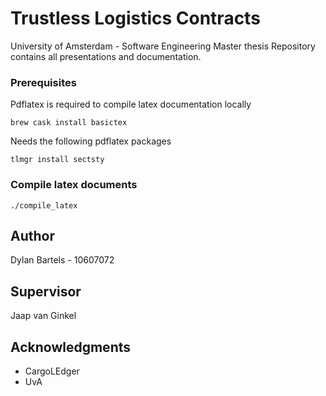 # Trustless Logistics Contracts

University of Amsterdam - Software Engineering Master thesis
Repository contains all presentations and documentation.

### Prerequisites

Pdflatex is required to compile latex documentation locally

```
brew cask install basictex
```

Needs the following pdflatex packages

```
tlmgr install sectsty
```

### Compile latex documents 

```
./compile_latex
```

## Author

Dylan Bartels - 10607072

## Supervisor

Jaap van Ginkel

## Acknowledgments

* CargoLEdger
* UvA
